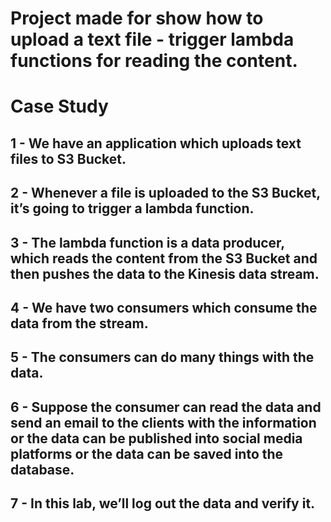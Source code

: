 
# Project made for show how to upload a text file - trigger lambda functions for reading the content.
# Case Study

## 1 - We have an application which uploads text files to S3 Bucket.

## 2 - Whenever a file is uploaded to the S3 Bucket, it’s going to trigger a lambda function.

## 3 - The lambda function is a data producer, which reads the content from the S3 Bucket and then pushes the data to the Kinesis data stream.

## 4 - We have two consumers which consume the data from the stream.

## 5 - The consumers can do many things with the data.

## 6 - Suppose the consumer can read the data and send an email to the clients with the information or the data can be published into social media platforms or the data can be saved into the database.

## 7 - In this lab, we’ll log out the data and verify it.
